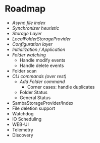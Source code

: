 # Roadmap

* _Async file index_
* _Synchronizer heuristic_
* _Storage Layer_
* _LocalFolderStorageProvider_
* _Configuration layer_
* _Initialization / Application_
* _Folder watching_
  * Handle modify events
  * Handle delete events
* Folder scan
* _CLI commands (over rest)_
  * _Add Folder command_
    * Corner cases: handle duplicates
  * Folder Status
  * General Status
* SambaStorageProvider/Index
* File deletion support
* Watchdog
* IO Scheduling
* WEB-UI
* Telemetry
* Discovery
